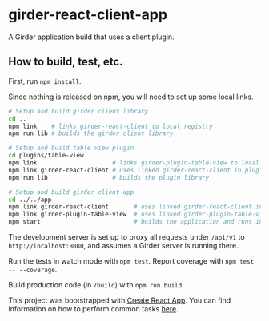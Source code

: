 # girder-react-client-app

A Girder application build that uses a client plugin.

## How to build, test, etc.

First, run `npm install`.

Since nothing is released on npm, you will need to set up some local links.

```bash
# Setup and build girder client library
cd ..
npm link    # links girder-react-client to local registry
npm run lib # builds the girder client library

# Setup and build table view plugin
cd plugins/table-view
npm link                     # links girder-plugin-table-view to local registry
npm link girder-react-client # uses linked girder-react-client in plugin
npm run lib                  # builds the plugin library

# Setup and build girder client app
cd ../../app
npm link girder-react-client       # uses linked girder-react-client in app
npm link girder-plugin-table-view  # uses linked girder-plugin-table-view in app
npm start                          # builds the application and runs in watch mode
```

The development server is set up to proxy all requests under `/api/v1` to `http://localhost:8080`,
and assumes a Girder server is running there.

Run the tests in watch mode with `npm test`. Report coverage with `npm test -- --coverage`.

Build production code (in `/build`) with `npm run build`.

This project was bootstrapped with [Create React App](https://github.com/facebookincubator/create-react-app).
You can find information on how to perform common tasks
[here](https://github.com/facebookincubator/create-react-app/blob/master/packages/react-scripts/template/README.md).
